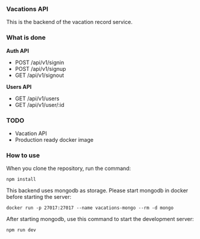 ### Vacations API

This is the backend of the vacation record service.

### What is done

**Auth API**

* POST /api/v1/signin
* POST /api/v1/signup
* GET /api/v1/signout

**Users API**

* GET /api/v1/users
* GET /api/v1/user/:id

### TODO

* Vacation API
* Production ready docker image

### How to use

When you clone the repository, run the command:

`npm install`

This backend uses mongodb as storage. Please start mongodb in docker before starting the server: 

`docker run -p 27017:27017 --name vacations-mongo --rm -d mongo`

After starting mongodb, use this command to start the development server: 

`npm run dev`